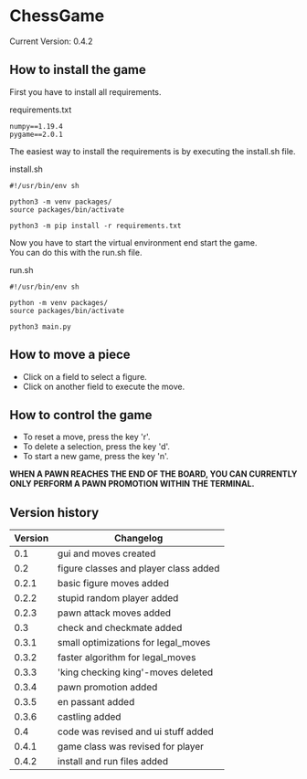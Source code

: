 # ChessGame
Current Version: 0.4.2

## How to install the game
First you have to install all requirements.

requirements.txt
```
numpy==1.19.4
pygame==2.0.1
```

The easiest way to install the requirements is by executing the install.sh file.

install.sh
```
#!/usr/bin/env sh

python3 -m venv packages/
source packages/bin/activate

python3 -m pip install -r requirements.txt
```

Now you have to start the virtual environment end start the game.<br>
You can do this with the run.sh file.

run.sh
```
#!/usr/bin/env sh

python -m venv packages/
source packages/bin/activate

python3 main.py
```


## How to move a piece
* Click on a field to select a figure.
* Click on another field to execute the move.


## How to control the game
* To reset a move, press the key 'r'.
* To delete a selection, press the key 'd'.
* To start a new game, press the key 'n'.

**WHEN A PAWN REACHES THE END OF THE BOARD, YOU CAN CURRENTLY ONLY PERFORM A PAWN PROMOTION WITHIN THE TERMINAL.**


## Version history
| Version | Changelog                             |
|---------|---------------------------------------|
| 0.1     | gui and moves created                 |
| 0.2     | figure classes and player class added |
| 0.2.1   | basic figure moves added              |
| 0.2.2   | stupid random player added            |
| 0.2.3   | pawn attack moves added               |
| 0.3     | check and checkmate added             |
| 0.3.1   | small optimizations for legal_moves   |
| 0.3.2   | faster algorithm for legal_moves      |
| 0.3.3   | 'king checking king'-moves deleted    |
| 0.3.4   | pawn promotion added                  |
| 0.3.5   | en passant added                      |
| 0.3.6   | castling added                        |
| 0.4     | code was revised and ui stuff added   |
| 0.4.1   | game class was revised for player     |
| 0.4.2   | install and run files added           |